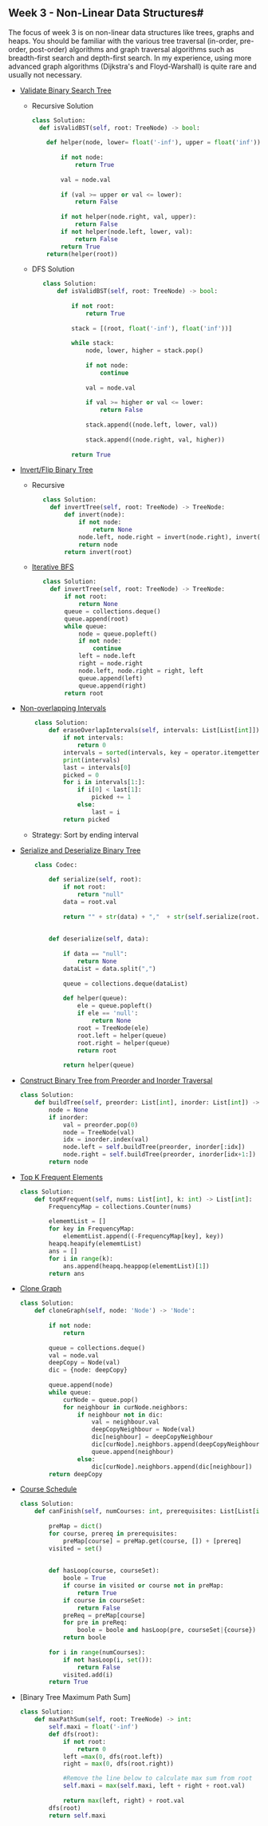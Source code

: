 ## Week 3 - Non-Linear Data Structures#

<p>The focus of week 3 is on non-linear data structures 
like trees, graphs and heaps. You should be familiar 
with the various tree traversal (in-order, pre-order, 
post-order) algorithms and graph traversal algorithms such
as breadth-first search and depth-first search. In my experience,
using more advanced graph algorithms (Dijkstra's and Floyd-Warshall)
is quite rare and usually not necessary.</p>

- [Validate Binary Search Tree](https://leetcode.com/problems/validate-binary-search-tree/)
    - Recursive Solution
        ```python
        class Solution:
          def isValidBST(self, root: TreeNode) -> bool:
            
            def helper(node, lower= float('-inf'), upper = float('inf')):
                
                if not node:
                    return True
                
                val = node.val
                
                if (val >= upper or val <= lower):
                    return False
                
                if not helper(node.right, val, upper):
                    return False
                if not helper(node.left, lower, val):
                    return False
                return True
            return(helper(root))
        ```
     - DFS Solution
         ```python
            class Solution:
                def isValidBST(self, root: TreeNode) -> bool:
                    
                    if not root:
                        return True
                
                    stack = [(root, float('-inf'), float('inf'))]
                
                    while stack:
                        node, lower, higher = stack.pop()
                        
                        if not node:
                            continue
                        
                        val = node.val
                        
                        if val >= higher or val <= lower:
                            return False
                        
                        stack.append((node.left, lower, val))
                        
                        stack.append((node.right, val, higher))
                                      
                    return True
        ```
- [Invert/Flip Binary Tree]()
   - Recursive
       ```python
          class Solution:
            def invertTree(self, root: TreeNode) -> TreeNode:
                def invert(node):
                    if not node:
                        return None      
                    node.left, node.right = invert(node.right), invert(node.left)
                    return node   
                return invert(root) 
        ```
   
   - [Iterative BFS](https://leetcode.com/problems/invert-binary-tree/submissions/)
   
       ```python
          class Solution:
            def invertTree(self, root: TreeNode) -> TreeNode:
                if not root:
                    return None        
                queue = collections.deque()
                queue.append(root)
                while queue:
                    node = queue.popleft()      
                    if not node:
                        continue
                    left = node.left
                    right = node.right
                    node.left, node.right = right, left
                    queue.append(left)
                    queue.append(right)    
                return root
        ```
- [Non-overlapping Intervals](https://leetcode.com/problems/non-overlapping-intervals/)

    ```python
        class Solution:
            def eraseOverlapIntervals(self, intervals: List[List[int]]) -> int:
                if not intervals:
                    return 0
                intervals = sorted(intervals, key = operator.itemgetter(1))
                print(intervals)
                last = intervals[0]
                picked = 0
                for i in intervals[1:]:
                    if i[0] < last[1]:
                        picked += 1
                    else:
                        last = i
                return picked
    ```
        
       
    - Strategy: Sort by ending interval
       
- [Serialize and Deserialize Binary Tree](https://leetcode.com/problems/serialize-and-deserialize-binary-tree/submissions/)

    ```python
        class Codec:
        
            def serialize(self, root):
                if not root:
                    return "null"
                data = root.val
                
                return "" + str(data) + ","  + str(self.serialize(root.left)) + "," + str(self.serialize(root.right))
            
            
            def deserialize(self, data):
                
                if data == "null":
                    return None
                dataList = data.split(",")
                   
                queue = collections.deque(dataList)
               
                def helper(queue):
                    ele = queue.popleft()
                    if ele == 'null':
                        return None
                    root = TreeNode(ele)
                    root.left = helper(queue)
                    root.right = helper(queue)
                    return root
                
                return helper(queue)
    ```
- [Construct Binary Tree from Preorder and Inorder Traversal](https://leetcode.com/problems/construct-binary-tree-from-preorder-and-inorder-traversal/)
    ```python
    class Solution:
        def buildTree(self, preorder: List[int], inorder: List[int]) -> TreeNode:
            node = None
            if inorder: 
                val = preorder.pop(0)
                node = TreeNode(val)
                idx = inorder.index(val)
                node.left = self.buildTree(preorder, inorder[:idx])
                node.right = self.buildTree(preorder, inorder[idx+1:])
            return node
    ```
- [Top K Frequent Elements]()
    ```python
    class Solution:
        def topKFrequent(self, nums: List[int], k: int) -> List[int]:
            FrequencyMap = collections.Counter(nums)
            
            elememtList = []
            for key in FrequencyMap:
                elememtList.append((-FrequencyMap[key], key))
            heapq.heapify(elememtList)
            ans = []
            for i in range(k):
                ans.append(heapq.heappop(elememtList)[1])
            return ans
    ```
- [Clone Graph](https://leetcode.com/problems/clone-graph/submissions/)
    ```python
    class Solution:
        def cloneGraph(self, node: 'Node') -> 'Node':
            
            if not node:
                return
            
            queue = collections.deque()
            val = node.val
            deepCopy = Node(val)
            dic = {node: deepCopy}
            
            queue.append(node)
            while queue:
                curNode = queue.pop()
                for neighbour in curNode.neighbors:
                    if neighbour not in dic:
                        val = neighbour.val
                        deepCopyNeighbour = Node(val)
                        dic[neighbour] = deepCopyNeighbour
                        dic[curNode].neighbors.append(deepCopyNeighbour)
                        queue.append(neighbour)
                    else:
                        dic[curNode].neighbors.append(dic[neighbour])
            return deepCopy
    ```
- [Course Schedule](https://yangshun.github.io/tech-interview-handbook/best-practice-questions/)
    ```python
    class Solution:
        def canFinish(self, numCourses: int, prerequisites: List[List[int]]) -> bool:
            
            preMap = dict()
            for course, prereq in prerequisites:
                preMap[course] = preMap.get(course, []) + [prereq]
            visited = set()
            
            
            def hasLoop(course, courseSet):
                boole = True
                if course in visited or course not in preMap:
                    return True
                if course in courseSet:
                    return False
                preReq = preMap[course]
                for pre in preReq:
                    boole = boole and hasLoop(pre, courseSet|{course})
                return boole
            
            for i in range(numCourses):
                if not hasLoop(i, set()):
                    return False
                visited.add(i)
            return True
    ```
- [Binary Tree Maximum Path Sum]
    ```python
    class Solution:
        def maxPathSum(self, root: TreeNode) -> int:
            self.maxi = float('-inf')
            def dfs(root):
                if not root:
                    return 0
                left =max(0, dfs(root.left))
                right = max(0, dfs(root.right))

                #Remove the line below to calculate max sum from root
                self.maxi = max(self.maxi, left + right + root.val)
                
                return max(left, right) + root.val
            dfs(root)
            return self.maxi
    ```